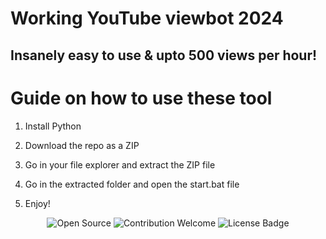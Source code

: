 # Working YouTube viewbot 2024 
 
## Insanely easy to use & upto 500 views per hour!
  
# Guide on how to use these tool

1. Install Python 
   
2. Download the repo as a ZIP  

3. Go in your file explorer and extract the ZIP file

4. Go in the extracted folder and open the start.bat file 

5. Enjoy!

<p align="center">
  <img src="https://badges.frapsoft.com/os/v1/open-source.svg?v=103" alt="Open Source">
  <img src="https://img.shields.io/badge/contributions-welcome-brightgreen.svg?style=flat" alt="Contribution Welcome">
  <img src="https://img.shields.io/badge/License-GPLv3-blue.svg" alt="License Badge"> 
</p>